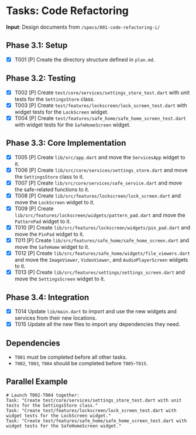 # Tasks: Code Refactoring

**Input**: Design documents from `/specs/001-code-refactoring-i/`

## Phase 3.1: Setup
- [X] T001 [P] Create the directory structure defined in `plan.md`.

## Phase 3.2: Testing
- [X] T002 [P] Create `test/core/services/settings_store_test.dart` with unit tests for the `SettingsStore` class.
- [X] T003 [P] Create `test/features/lockscreen/lock_screen_test.dart` with widget tests for the `LockScreen` widget.
- [X] T004 [P] Create `test/features/safe_home/safe_home_screen_test.dart` with widget tests for the `SafeHomeScreen` widget.

## Phase 3.3: Core Implementation
- [X] T005 [P] Create `lib/src/app.dart` and move the `ServicesApp` widget to it.
- [X] T006 [P] Create `lib/src/core/services/settings_store.dart` and move the `SettingsStore` class to it.
- [X] T007 [P] Create `lib/src/core/services/safe_service.dart` and move the safe-related functions to it.
- [X] T008 [P] Create `lib/src/features/lockscreen/lock_screen.dart` and move the `LockScreen` widget to it.
- [X] T009 [P] Create `lib/src/features/lockscreen/widgets/pattern_pad.dart` and move the `PatternPad` widget to it.
- [X] T010 [P] Create `lib/src/features/lockscreen/widgets/pin_pad.dart` and move the `PinPad` widget to it.
- [X] T011 [P] Create `lib/src/features/safe_home/safe_home_screen.dart` and move the `SafeHome` widget to it.
- [X] T012 [P] Create `lib/src/features/safe_home/widgets/file_viewers.dart` and move the `ImageViewer`, `VideoViewer`, and `AudioPlayerScreen` widgets to it.
- [X] T013 [P] Create `lib/src/features/settings/settings_screen.dart` and move the `SettingsScreen` widget to it.

## Phase 3.4: Integration
- [X] T014 Update `lib/main.dart` to import and use the new widgets and services from their new locations.
- [X] T015 Update all the new files to import any dependencies they need.

## Dependencies
- `T001` must be completed before all other tasks.
- `T002`, `T003`, `T004` should be completed before `T005`-`T015`.

## Parallel Example
```
# Launch T002-T004 together:
Task: "Create test/core/services/settings_store_test.dart with unit tests for the SettingsStore class."
Task: "Create test/features/lockscreen/lock_screen_test.dart with widget tests for the LockScreen widget."
Task: "Create test/features/safe_home/safe_home_screen_test.dart with widget tests for the SafeHomeScreen widget."
```

